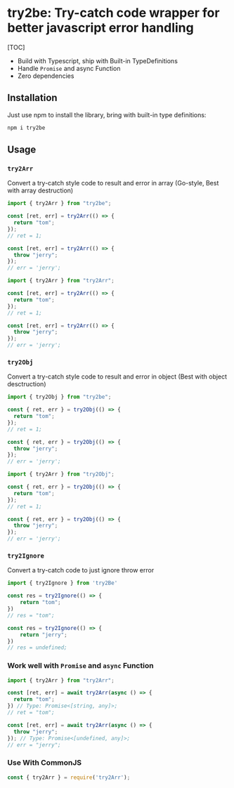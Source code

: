 # try2be: Try-catch code wrapper for better javascript error handling

[TOC]

- Build with Typescript, ship with Built-in TypeDefinitions
- Handle `Promise` and async Function
- Zero dependencies

## Installation

Just use npm to install the library, bring with built-in type definitions:

```bash
npm i try2be
```

## Usage

### `try2Arr`

Convert a try-catch style code to result and error in array (Go-style, Best with array destruction)

```ts
import { try2Arr } from "try2be";

const [ret, err] = try2Arr(() => {
  return "tom";
});
// ret = 1;

const [ret, err] = try2Arr(() => {
  throw "jerry";
});
// err = 'jerry';
```

```ts
import { try2Arr } from "try2Arr";

const [ret, err] = try2Arr(() => {
  return "tom";
});
// ret = 1;

const [ret, err] = try2Arr(() => {
  throw "jerry";
});
// err = 'jerry';
```

### `try2Obj`

Convert a try-catch style code to result and error in object (Best with object desctruction)

```ts
import { try2Obj } from "try2be";

const { ret, err } = try2Obj(() => {
  return "tom";
});
// ret = 1;

const { ret, err } = try2Obj(() => {
  throw "jerry";
});
// err = 'jerry';
```

```ts
import { try2Arr } from "try2Obj";

const { ret, err } = try2Obj(() => {
  return "tom";
});
// ret = 1;

const { ret, err } = try2Obj(() => {
  throw "jerry";
});
// err = 'jerry';
```

### `try2Ignore`

Convert a try-catch code to just ignore throw error

```ts
import { try2Ignore } from 'try2Be'

const res = try2Ignore(() => {
    return "tom";
})
// res = "tom";

const res = try2Ignore(() => {
    return "jerry";
})
// res = undefined;
```

### Work well with `Promise` and `async` Function

```ts
import { try2Arr } from "try2Arr";

const [ret, err] = await try2Arr(async () => {
  return "tom";
}) // Type: Promise<[string, any]>;
// ret = "tom";

const [ret, err] = await try2Arr(async () => {
  throw "jerry";
}); // Type: Promise<[undefined, any]>;
// err = "jerry";
```

### Use With CommonJS

```js
const { try2Arr } = require('try2Arr');
```